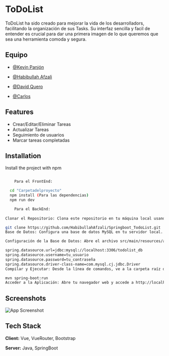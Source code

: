 # ToDoList

ToDoList ha sido creado para mejorar la vida de los desarrolladors, facilitando la organización de sus Tasks. Su interfaz sencilla y facil de entender es crucial para dar una primera imagen de lo que queremos que sea una herramienta comoda y segura.




## Equipo

- [@Kevin Panjón](https://github.com/KevinPanjon)

- [@Habibullah Afzali](https://github.com/HabibullahAfzali)

- [@David Quero](https://github.com/keroplas)

- [@Carlos](https://github.com/dosdedoce)



## Features

- Crear/Editar/Eliminar Tareas
- Actualizar Tareas
- Seguimiento de usuarios
- Marcar tareas completadas


## Installation

Install the project with npm

```bash

    Para el FrontEnd:

  cd "Carpetadelproyecto"
  npm install (Para las dependencias)
  npm run dev

    Para el BackEnd:
  
Clonar el Repositorio: Clona este repositorio en tu máquina local usando el siguiente comando:

git clone https://github.com/HabibullahAfzali/Springboot_TodoList.git
Base de Datos: Configura una base de datos MySQL en tu servidor local. Crea una base de datos llamada todolist_db.

Configuración de la Base de Datos: Abre el archivo src/main/resources/application.properties y configura las propiedades de la base de datos de acuerdo a tu entorno:

spring.datasource.url=jdbc:mysql://localhost:3306/todolist_db
spring.datasource.username=tu_usuario
spring.datasource.password=tu_contraseña
spring.datasource.driver-class-name=com.mysql.cj.jdbc.Driver
Compilar y Ejecutar: Desde la línea de comandos, ve a la carpeta raíz del proyecto y ejecuta el siguiente comando para compilar y ejecutar la aplicación:

mvn spring-boot:run
Acceder a la Aplicación: Abre tu navegador web y accede a http://localhost:8080 para utilizar la aplicación ToDoList.
```
    
## Screenshots

![App Screenshot](https://via.placeholder.com/468x300?text=App+Screenshot+Here)


## Tech Stack

**Client:** Vue, VueRouter, Bootstrap

**Server:** Java, SpringBoot
